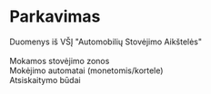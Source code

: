 # Parkavimas
Duomenys iš VŠĮ "Automobilių Stovėjimo Aikštelės"
<br><br>
Mokamos stovėjimo zonos<br>
Mokėjimo automatai (monetomis/kortele)<br>
Atsiskaitymo būdai<br>
